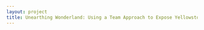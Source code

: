 ```yaml
--- 
layout: project 
title: Unearthing Wonderland: Using a Team Approach to Expose Yellowstone’s Hidden Collections
---
```



